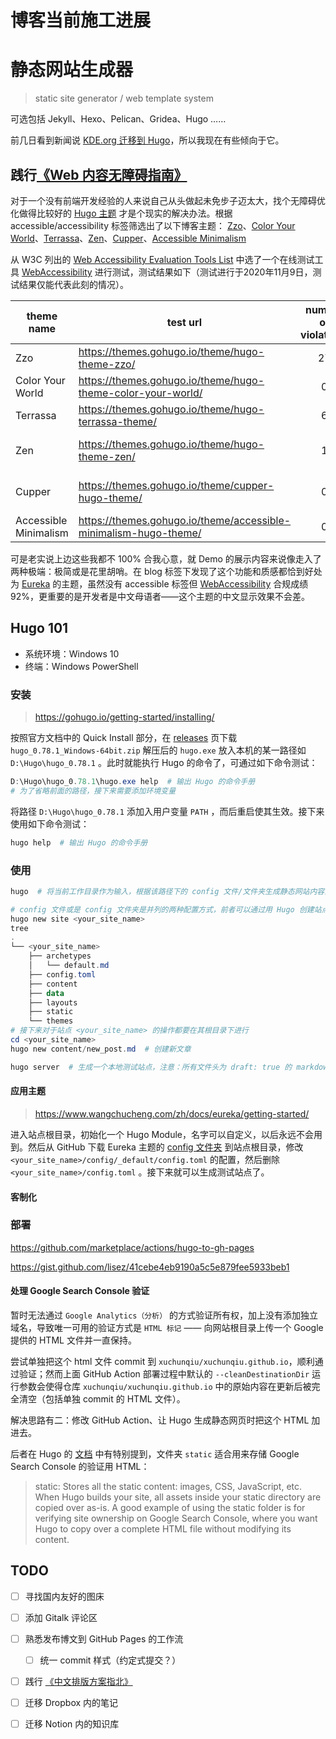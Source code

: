 # 博客当前施工进展




# 静态网站生成器
>  static site generator / web template system

可选包括 Jekyll、Hexo、Pelican、Gridea、Hugo ……

前几日看到新闻说 [KDE.org 迁移到 Hugo](https://www.solidot.org/story?sid=65959)，所以我现在有些倾向于它。

## 践行[《Web 内容无障碍指南》](https://www.w3.org/Translations/WCAG21-zh)

对于一个没有前端开发经验的人来说自己从头做起未免步子迈太大，找个无障碍优化做得比较好的 [Hugo 主题](https://themes.gohugo.io/) 才是个现实的解决办法。根据 accessible/accessibility 标签筛选出了以下博客主题： [Zzo](https://themes.gohugo.io/hugo-theme-zzo)、[Color Your World](https://themes.gohugo.io/hugo-theme-color-your-world)、[Terrassa](https://themes.gohugo.io/hugo-terrassa-theme)、[Zen](https://themes.gohugo.io/hugo-theme-zen)、[Cupper](https://themes.gohugo.io/cupper-hugo-theme)、[Accessible Minimalism](https://themes.gohugo.io/accessible-minimalism-hugo-theme)

从 W3C 列出的 [Web Accessibility Evaluation Tools List](https://www.w3.org/WAI/ER/tools) 中选了一个在线测试工具 [WebAccessibility](https://www.webaccessibility.com) 进行测试，测试结果如下（测试进行于2020年11月9日，测试结果仅能代表此刻的情况）。

| theme name            | test url                                                     | number of violations | compliance score | personal evaluation              |
| --------------------- | ------------------------------------------------------------ | :------------------: | :--------------: | -------------------------------- |
| Zzo                   | https://themes.gohugo.io/theme/hugo-theme-zzo/               |          27          |       85%        | garish                           |
| Color Your World      | https://themes.gohugo.io/theme/hugo-theme-color-your-world/  |          0           |       91%        |                                  |
| Terrassa              | https://themes.gohugo.io/theme/hugo-terrassa-theme/          |          6           |       87%        | comfortable                      |
| Zen                   | https://themes.gohugo.io/theme/hugo-theme-zen/               |          1           |       88%        | basic black and white blog style |
| Cupper                | https://themes.gohugo.io/theme/cupper-hugo-theme/            |          0           |       91%        | black and white but too sharp    |
| Accessible Minimalism | https://themes.gohugo.io/theme/accessible-minimalism-hugo-theme/ |          0           |       91%        | too crude                        |

可是老实说上边这些我都不 100% 合我心意，就 Demo 的展示内容来说像走入了两种极端：极简或是花里胡哨。在 blog 标签下发现了这个功能和质感都恰到好处为 [Eureka](https://themes.gohugo.io/hugo-eureka) 的主题，虽然没有 accessible 标签但 [WebAccessibility](https://www.webaccessibility.com) 合规成绩 92%，更重要的是开发者是中文母语者——这个主题的中文显示效果不会差。

## Hugo 101

- 系统环境：Windows 10
- 终端：Windows PowerShell

### 安装

> https://gohugo.io/getting-started/installing/

按照官方文档中的 Quick Install 部分，在 [releases](https://github.com/gohugoio/hugo/releases) 页下载 `hugo_0.78.1_Windows-64bit.zip` 解压后的 `hugo.exe` 放入本机的某一路径如 `D:\Hugo\hugo_0.78.1` 。此时就能执行 Hugo 的命令了，可通过如下命令测试：

```powershell
D:\Hugo\hugo_0.78.1\hugo.exe help  # 输出 Hugo 的命令手册
# 为了省略前面的路径，接下来需要添加环境变量
```

将路径 `D:\Hugo\hugo_0.78.1` 添加入用户变量 `PATH` ，而后重启使其生效。接下来使用如下命令测试：

```powershell
hugo help  # 输出 Hugo 的命令手册
```

### 使用

```powershell
hugo  # 将当前工作目录作为输入，根据该路径下的 config 文件/文件夹生成静态网站内容至 .\public

# config 文件或是 config 文件夹是并列的两种配置方式，前者可以通过用 Hugo 创建站点来生成
hugo new site <your_site_name>
tree
.
└── <your_site_name>
    ├── archetypes
    │   └── default.md
    ├── config.toml
    ├── content
    ├── data
    ├── layouts
    ├── static
    └── themes
# 接下来对于站点 <your_site_name> 的操作都要在其根目录下进行
cd <your_site_name>
hugo new content/new_post.md  # 创建新文章

hugo server  # 生成一个本地测试站点，注意：所有文件头为 draft: true 的 markdown 文件都不会被处理与显示；
```

#### 应用主题

> https://www.wangchucheng.com/zh/docs/eureka/getting-started/

进入站点根目录，初始化一个 Hugo Module，名字可以自定义，以后永远不会用到。然后从 GitHub 下载 Eureka 主题的 [config 文件夹](https://github.com/wangchucheng/hugo-eureka/tree/master/exampleSite) 到站点根目录，修改 `<your_site_name>/config/_default/config.toml` 的配置，然后删除 `<your_site_name>/config.toml` 。接下来就可以生成测试站点了。

#### 客制化



### 部署

https://github.com/marketplace/actions/hugo-to-gh-pages

https://gist.github.com/lisez/41cebe4eb9190a5c5e879fee5933beb1
#### 处理 Google Search Console 验证

暂时无法通过 `Google Analytics（分析）` 的方式验证所有权，加上没有添加独立域名，导致唯一可用的验证方式是 `HTML 标记` —— 向网站根目录上传一个 Google 提供的 HTML 文件并一直保持。

尝试单独把这个 html 文件 commit 到 `xuchunqiu/xuchunqiu.github.io`，顺利通过验证；然而上面 GitHub Action 部署过程中默认的 `--cleanDestinationDir` 运行参数会使得仓库 `xuchunqiu/xuchunqiu.github.io` 中的原始内容在更新后被完全清空（包括单独 commit 的 HTML 文件）。

解决思路有二：修改 GitHub Action、让 Hugo 生成静态网页时把这个 HTML 加进去。

后者在 Hugo 的 [文档](https://gohugo.io/getting-started/directory-structure/) 中有特别提到，文件夹 `static` 适合用来存储 Google Search Console 的验证用 HTML：

> static: Stores all the static content: images, CSS, JavaScript, etc. When Hugo builds your site, all assets inside your static directory are copied over as-is. A good example of using the static folder is for verifying site ownership on Google Search Console, where you want Hugo to copy over a complete HTML file without modifying its content.

## TODO

- [ ] 寻找国内友好的图床

- [ ] 添加 Gitalk 评论区

- [ ] 熟悉发布博文到 GitHub Pages 的工作流

  - [ ] 统一 commit 样式（约定式提交？）

- [ ] 践行 [《中文排版方案指北》](https://github.com/sparanoid/chinese-copywriting-guidelines)

- [ ] 迁移 Dropbox 内的笔记

- [ ] 迁移 Notion 内的知识库
